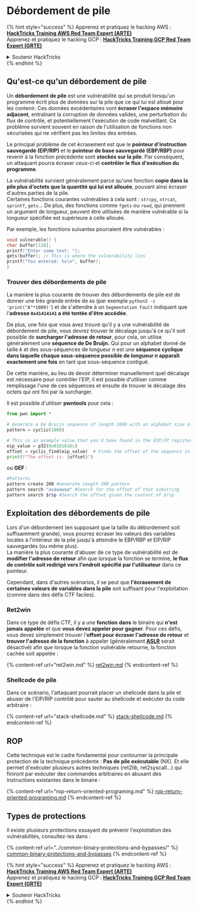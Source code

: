 # Débordement de pile

{% hint style="success" %}
Apprenez et pratiquez le hacking AWS :<img src="/.gitbook/assets/arte.png" alt="" data-size="line">[**HackTricks Training AWS Red Team Expert (ARTE)**](https://training.hacktricks.xyz/courses/arte)<img src="/.gitbook/assets/arte.png" alt="" data-size="line">\
Apprenez et pratiquez le hacking GCP : <img src="/.gitbook/assets/grte.png" alt="" data-size="line">[**HackTricks Training GCP Red Team Expert (GRTE)**<img src="/.gitbook/assets/grte.png" alt="" data-size="line">](https://training.hacktricks.xyz/courses/grte)

<details>

<summary>Soutenir HackTricks</summary>

* Consultez les [**plans d'abonnement**](https://github.com/sponsors/carlospolop) !
* **Rejoignez le** 💬 [**groupe Discord**](https://discord.gg/hRep4RUj7f) ou le [**groupe telegram**](https://t.me/peass) ou **suivez-nous sur** **Twitter** 🐦 [**@hacktricks\_live**](https://twitter.com/hacktricks\_live)**.**
* **Partagez des astuces de hacking en soumettant des PR aux** [**HackTricks**](https://github.com/carlospolop/hacktricks) et [**HackTricks Cloud**](https://github.com/carlospolop/hacktricks-cloud) dépôts github.

</details>
{% endhint %}

## Qu'est-ce qu'un débordement de pile

Un **débordement de pile** est une vulnérabilité qui se produit lorsqu'un programme écrit plus de données sur la pile que ce qui lui est alloué pour les contenir. Ces données excédentaires vont **écraser l'espace mémoire adjacent**, entraînant la corruption de données valides, une perturbation du flux de contrôle, et potentiellement l'exécution de code malveillant. Ce problème survient souvent en raison de l'utilisation de fonctions non sécurisées qui ne vérifient pas les limites des entrées.

Le principal problème de cet écrasement est que le **pointeur d'instruction sauvegardé (EIP/RIP)** et le **pointeur de base sauvegardé (EBP/RBP)** pour revenir à la fonction précédente sont **stockés sur la pile**. Par conséquent, un attaquant pourra écraser ceux-ci et **contrôler le flux d'exécution du programme**.

La vulnérabilité survient généralement parce qu'une fonction **copie dans la pile plus d'octets que la quantité qui lui est allouée**, pouvant ainsi écraser d'autres parties de la pile.\
Certaines fonctions courantes vulnérables à cela sont : `strcpy`, `strcat`, `sprintf`, `gets`... De plus, des fonctions comme `fgets` ou `read`, qui prennent un argument de longueur, peuvent être utilisées de manière vulnérable si la longueur spécifiée est supérieure à celle allouée.

Par exemple, les fonctions suivantes pourraient être vulnérables :
```c
void vulnerable() {
char buffer[128];
printf("Enter some text: ");
gets(buffer); // This is where the vulnerability lies
printf("You entered: %s\n", buffer);
}
```
### Trouver des débordements de pile

La manière la plus courante de trouver des débordements de pile est de donner une très grande entrée de `A`s (par exemple `python3 -c 'print("A"*1000)'`) et de s'attendre à un `Segmentation Fault` indiquant que l'**adresse `0x41414141` a été tentée d'être accédée**.

De plus, une fois que vous avez trouvé qu'il y a une vulnérabilité de débordement de pile, vous devrez trouver le décalage jusqu'à ce qu'il soit possible de **surcharger l'adresse de retour**, pour cela, on utilise généralement une **séquence de De Bruijn.** Qui pour un alphabet donné de taille _k_ et des sous-séquences de longueur _n_ est une **séquence cyclique dans laquelle chaque sous-séquence possible de longueur **_**n**_** apparaît exactement une fois** en tant que sous-séquence contiguë.

De cette manière, au lieu de devoir déterminer manuellement quel décalage est nécessaire pour contrôler l'EIP, il est possible d'utiliser comme remplissage l'une de ces séquences et ensuite de trouver le décalage des octets qui ont fini par la surcharger.

Il est possible d'utiliser **pwntools** pour cela :
```python
from pwn import *

# Generate a De Bruijn sequence of length 1000 with an alphabet size of 256 (byte values)
pattern = cyclic(1000)

# This is an example value that you'd have found in the EIP/IP register upon crash
eip_value = p32(0x6161616c)
offset = cyclic_find(eip_value)  # Finds the offset of the sequence in the De Bruijn pattern
print(f"The offset is: {offset}")
```
ou **GEF** :
```bash
#Patterns
pattern create 200 #Generate length 200 pattern
pattern search "avaaawaa" #Search for the offset of that substring
pattern search $rsp #Search the offset given the content of $rsp
```
## Exploitation des débordements de pile

Lors d'un débordement (en supposant que la taille du débordement soit suffisamment grande), vous pourrez écraser les valeurs des variables locales à l'intérieur de la pile jusqu'à atteindre le EBP/RBP et EIP/RIP sauvegardés (ou même plus).\
La manière la plus courante d'abuser de ce type de vulnérabilité est de **modifier l'adresse de retour** afin que lorsque la fonction se termine, **le flux de contrôle soit redirigé vers l'endroit spécifié par l'utilisateur** dans ce pointeur.

Cependant, dans d'autres scénarios, il se peut que **l'écrasement de certaines valeurs de variables dans la pile** soit suffisant pour l'exploitation (comme dans des défis CTF faciles).

### Ret2win

Dans ce type de défis CTF, il y a une **fonction** **dans** le binaire qui **n'est jamais appelée** et que **vous devez appeler pour gagner**. Pour ces défis, vous devez simplement trouver l'**offset pour écraser l'adresse de retour** et **trouver l'adresse de la fonction** à appeler (généralement [**ASLR**](../common-binary-protections-and-bypasses/aslr/) serait désactivé) afin que lorsque la fonction vulnérable retourne, la fonction cachée soit appelée :

{% content-ref url="ret2win.md" %}
[ret2win.md](ret2win.md)
{% endcontent-ref %}

### Shellcode de pile

Dans ce scénario, l'attaquant pourrait placer un shellcode dans la pile et abuser de l'EIP/RIP contrôlé pour sauter au shellcode et exécuter du code arbitraire :

{% content-ref url="stack-shellcode.md" %}
[stack-shellcode.md](stack-shellcode.md)
{% endcontent-ref %}

## ROP

Cette technique est le cadre fondamental pour contourner la principale protection de la technique précédente : **Pas de pile exécutable** (NX). Et elle permet d'exécuter plusieurs autres techniques (ret2lib, ret2syscall...) qui finiront par exécuter des commandes arbitraires en abusant des instructions existantes dans le binaire :

{% content-ref url="rop-return-oriented-programing.md" %}
[rop-return-oriented-programing.md](rop-return-oriented-programing.md)
{% endcontent-ref %}



## Types de protections

Il existe plusieurs protections essayant de prévenir l'exploitation des vulnérabilités, consultez-les dans :

{% content-ref url="../common-binary-protections-and-bypasses/" %}
[common-binary-protections-and-bypasses](../common-binary-protections-and-bypasses/)
{% endcontent-ref %}

{% hint style="success" %}
Apprenez et pratiquez le hacking AWS :<img src="/.gitbook/assets/arte.png" alt="" data-size="line">[**HackTricks Training AWS Red Team Expert (ARTE)**](https://training.hacktricks.xyz/courses/arte)<img src="/.gitbook/assets/arte.png" alt="" data-size="line">\
Apprenez et pratiquez le hacking GCP : <img src="/.gitbook/assets/grte.png" alt="" data-size="line">[**HackTricks Training GCP Red Team Expert (GRTE)**<img src="/.gitbook/assets/grte.png" alt="" data-size="line">](https://training.hacktricks.xyz/courses/grte)

<details>

<summary>Soutenir HackTricks</summary>

* Consultez les [**plans d'abonnement**](https://github.com/sponsors/carlospolop) !
* **Rejoignez le** 💬 [**groupe Discord**](https://discord.gg/hRep4RUj7f) ou le [**groupe telegram**](https://t.me/peass) ou **suivez-nous sur** **Twitter** 🐦 [**@hacktricks\_live**](https://twitter.com/hacktricks\_live)**.**
* **Partagez des astuces de hacking en soumettant des PRs aux** [**HackTricks**](https://github.com/carlospolop/hacktricks) et [**HackTricks Cloud**](https://github.com/carlospolop/hacktricks-cloud) dépôts github.

</details>
{% endhint %}
